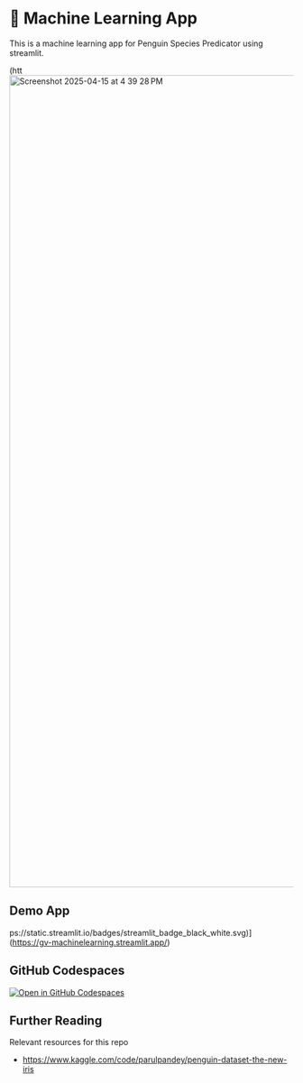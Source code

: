 # 🤖 Machine Learning App

This is a machine learning app for Penguin Species Predicator using streamlit.

(htt<img width="1441" alt="Screenshot 2025-04-15 at 4 39 28 PM" src="https://github.com/user-attachments/assets/45267840-00f0-4590-8196-635e4b822782" />

## Demo App
ps://static.streamlit.io/badges/streamlit_badge_black_white.svg)](https://gv-machinelearning.streamlit.app/)

## GitHub Codespaces

[![Open in GitHub Codespaces](https://github.com/codespaces/badge.svg)](https://codespaces.new/streamlit/app-starter-kit?quickstart=1)


## Further Reading

Relevant resources for this repo
- https://www.kaggle.com/code/parulpandey/penguin-dataset-the-new-iris 

